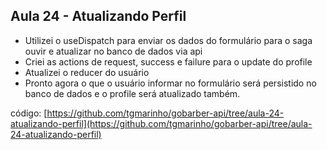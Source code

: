 ## Aula 24 - Atualizando Perfil

* Utilizei o useDispatch para enviar os dados do formulário para o saga ouvir e atualizar no banco de dados via api
* Criei as actions de request, success e failure para o update do profile
* Atualizei o reducer do usuário
* Pronto agora o que o usuário informar no formulário será persistido no banco de dados e o profile será atualizado também.

código: [https://github.com/tgmarinho/gobarber-api/tree/aula-24-atualizando-perfil](https://github.com/tgmarinho/gobarber-api/tree/aula-24-atualizando-perfil)
